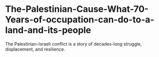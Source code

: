 # The-Palestinian-Cause-What-70-Years-of-occupation-can-do-to-a-land-and-its-people
The Palestinian-Israeli conflict is a story of decades-long struggle, displacement, and resilience.
